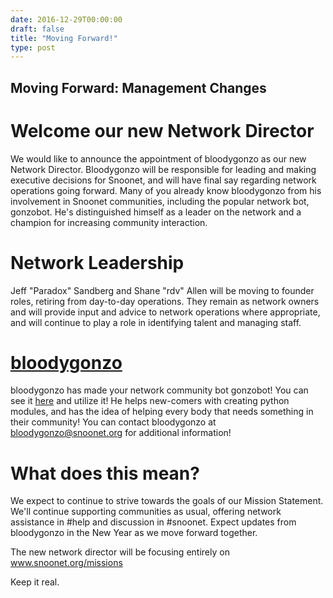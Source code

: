 ```yaml
--- 
date: 2016-12-29T00:00:00
draft: false
title: "Moving Forward!"
type: post
---
```


## Moving Forward: Management Changes

# Welcome our new Network Director
We would like to announce the appointment of bloodygonzo as our new Network Director.  Bloodygonzo will be responsible for leading and making executive decisions for Snoonet, and will have final say regarding network operations going forward.  Many of you already know bloodygonzo from his involvement in Snoonet communities, including the popular network bot, gonzobot.  He's distinguished himself as a leader on the network and a champion for increasing community interaction.


# Network Leadership
Jeff "Paradox" Sandberg and Shane "rdv" Allen will be moving to founder roles, retiring from day-to-day operations.  They remain as network owners and will provide input and advice to network operations where appropriate, and will continue to play a role in identifying talent and managing staff.

# <a href="https://www.snoonet.org/bloodygonzo">bloodygonzo</a>
bloodygonzo has made your network community bot gonzobot! You can see it <a href="https://www.snoonet.org/gonzobot">here</a> and utilize it! He helps new-comers with creating python modules, and has the idea of helping every body that needs something in their community! You can contact bloodygonzo at bloodygonzo@snoonet.org for additional information!

# What does this mean?
We expect to continue to strive towards the goals of our Mission Statement.  We'll continue supporting communities as usual, offering network assistance in #help and discussion in #snoonet.  Expect updates from bloodygonzo in the New Year as we move forward together.

The new network director will be focusing entirely on www.snoonet.org/missions

Keep it real.

